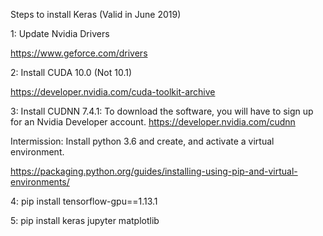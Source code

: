 Steps to install Keras (Valid in June 2019)

1: Update Nvidia Drivers

https://www.geforce.com/drivers

2: Install CUDA 10.0 (Not 10.1)

https://developer.nvidia.com/cuda-toolkit-archive

3: Install CUDNN 7.4.1:
To download the software, you will have to sign up for an Nvidia Developer account.
https://developer.nvidia.com/cudnn

Intermission: Install python 3.6 and create, and activate a virtual environment.

https://packaging.python.org/guides/installing-using-pip-and-virtual-environments/

4: pip install tensorflow-gpu==1.13.1

5: pip install keras jupyter matplotlib
